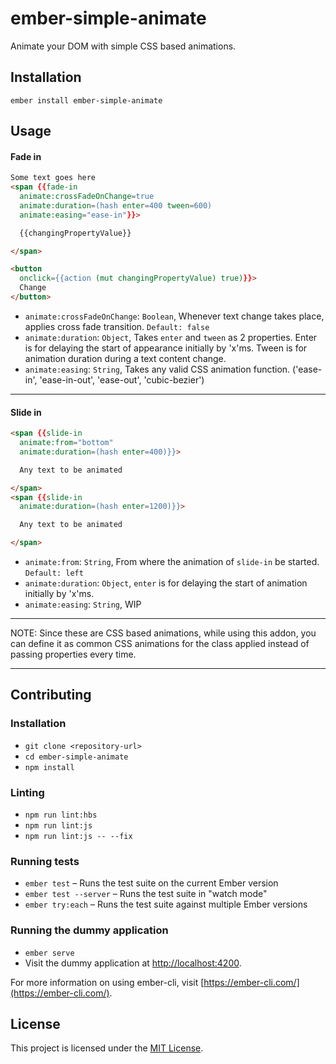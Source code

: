 ember-simple-animate
==============================================================================

Animate your DOM with simple CSS based animations.

Installation
------------------------------------------------------------------------------

```
ember install ember-simple-animate
```


Usage
------------------------------------------------------------------------------

#### Fade in
```html
Some text goes here 
<span {{fade-in
  animate:crossFadeOnChange=true
  animate:duration=(hash enter=400 tween=600)
  animate:easing="ease-in"}}>

  {{changingPropertyValue}}

</span>

<button 
  onclick={{action (mut changingPropertyValue) true)}}>
  Change
</button>
```

* `animate:crossFadeOnChange`: `Boolean`, Whenever text change takes place, applies cross fade transition. `Default: false`
* `animate:duration`: `Object`, Takes `enter` and `tween` as 2 properties. Enter is for delaying the start of appearance initially by 'x'ms. Tween is for animation duration during a text content change.
* `animate:easing`: `String`, Takes any valid CSS animation function. ('ease-in', 'ease-in-out', 'ease-out', 'cubic-bezier')

---

#### Slide in
```html
<span {{slide-in
  animate:from="bottom"
  animate:duration=(hash enter=400)}}>

  Any text to be animated

</span>
<span {{slide-in
  animate:duration=(hash enter=1200)}}>

  Any text to be animated

</span>
```

* `animate:from`: `String`, From where the animation of `slide-in` be started. `Default: left`
* `animate:duration`: `Object`, `enter` is for delaying the start of animation initially by 'x'ms.
* `animate:easing`: `String`, WIP

---

NOTE: Since these are CSS based animations, while using this addon, you can define it as common CSS animations for the class applied instead of passing properties every time.

----
Contributing
------------------------------------------------------------------------------

### Installation

* `git clone <repository-url>`
* `cd ember-simple-animate`
* `npm install`

### Linting

* `npm run lint:hbs`
* `npm run lint:js`
* `npm run lint:js -- --fix`

### Running tests

* `ember test` – Runs the test suite on the current Ember version
* `ember test --server` – Runs the test suite in "watch mode"
* `ember try:each` – Runs the test suite against multiple Ember versions

### Running the dummy application

* `ember serve`
* Visit the dummy application at [http://localhost:4200](http://localhost:4200).

For more information on using ember-cli, visit [https://ember-cli.com/](https://ember-cli.com/).

License
------------------------------------------------------------------------------

This project is licensed under the [MIT License](LICENSE.md).
